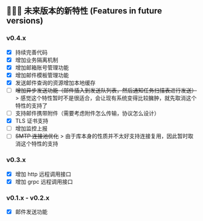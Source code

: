 ## 🏃🏻‍♀️ 未来版本的新特性 (Features in future versions)

### v0.4.x

* [x] 持续完善代码
* [x] 增加业务隔离机制
* [x] 增加邮箱账号管理功能
* [x] 增加邮件模板管理功能
* [x] 发送邮件查询的资源增加本地缓存
* [ ] ~~增加异步发送功能（邮件插入到发送队列表，然后通知任务扫描表进行发送）~~
      > 感觉这个特性暂时不是很适合，会让现有系统变得比较臃肿，就先取消这个特性的支持了
* [ ] 支持邮件携带附件（需要考虑附件怎么传输，协议怎么设计）
* [x] TLS 证书支持
* [ ] 增加监控上报
* [ ] ~~SMTP 连接池优化~~
      > 由于库本身的性质并不太好支持连接复用，因此暂时取消这个特性的支持

### v0.3.x

* [x] 增加 http 远程调用接口
* [x] 增加 grpc 远程调用接口

### v0.1.x - v0.2.x

* [x] 邮件发送功能

